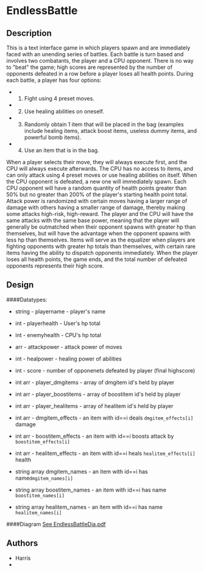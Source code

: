 # EndlessBattle

## Description
This is a text interface game in which players spawn and are immediately faced with an unending series of battles. Each battle is turn based and involves two combatants, the player and a CPU opponent. There is no way to "beat" the game; high scores are represented by the number of opponents defeated in a row before a player loses all health points. During each battle, a player has four options:
  * 1) Fight using 4 preset moves.
  * 2) Use healing abilities on oneself.
  * 3) Randomly obtain 1 item that will be placed in the bag (examples include healing items, attack boost items, useless dummy items, and powerful bomb items). 
  * 4) Use an item that is in the bag.

When a player selects their move, they will always execute first, and the CPU will always execute afterwards. The CPU has no access to items, and can only attack using 4 preset moves or use healing abilities on itself. When the CPU opponent is defeated, a new one will immediately spawn. Each CPU opponent will have a random quantity of health points greater than 50% but no greater than 200% of the player's starting health point total. Attack power is randomized with certain moves having a larger range of damage with others having a smaller range of damage, thereby making some attacks high-risk, high-reward. The player and the CPU will have the same attacks with the same base power, meaning that the player will generally be outmatched when their opponent spawns with greater hp than themselves, but will have the advantage when the opponent spawns with less hp than themselves. Items will serve as the equalizer when players are fighting opponents with greater hp totals than themselves, with certain rare items having the ability to dispatch opponents immediately. When the player loses all health points, the game ends, and the total number of defeated opponents represents their high score.   

## Design
####Datatypes:
* string - playername - player's name
* int - playerhealth - User's hp total
* int - enemyhealth - CPU's hp total
* arr - attackpower - attack power of moves
* int - healpower - healing power of abilities
* int - score - number of opponenets defeated by player (final highscore)

* int arr - player_dmgitems - array of dmgitem id's held by player
* int arr - player_boostitems - array of boostitem id's held by player
* int arr - player_healitems - array of healitem id's held by player

* int arr - dmgitem_effects - an item with id==i deals `dmgitem_effects[i]` damage
* int arr - boostitem_effects - an item with id==i boosts attack by `boostitem_effects[i]`
* int arr - healitem_effects - an item with id==i heals `healitem_effects[i]` health

* string array dmgitem_names - an item with id==i has name`dmgitem_names[i]`
* string array boostitem_names - an item with id==i has name `boostitem_names[i]`
* string array healitem_names - an item with id==i has name `healitem_names[i]`

####Diagram
[See EndlessBattleDia.pdf](EndlessBattleDia.pdf)


## Authors
 - Harris
 - 

